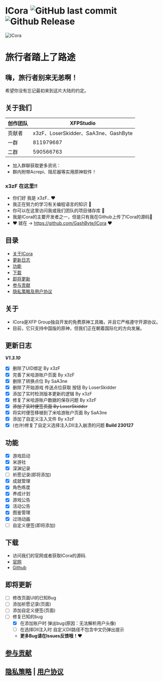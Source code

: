 # **ICora** ![GitHub last commit](https://img.shields.io/github/last-commit/GashByte/ICora) ![Github Release](https://img.shields.io/github/downloads/GashByte/ICora/ICoraV1.3.10/total) 

![ICora](https://socialify.git.ci/GashByte/ICora/image?description=1&descriptionEditable=%E5%8E%9F%E7%A5%9E%E5%B7%A5%E5%85%B7%E7%AE%B1%20%7C%20XFP.ICora&forks=1&language=1&name=1&pattern=Overlapping%20Hexagons&stargazers=1&theme=Auto)
# 旅行者踏上了路途

## 嗨，旅行者别来无恙啊！
希望你没有忘记最初来到这片大陆的约定。

## 关于我们
|创作团队|XFPStudio|
|---|---
|贡献者|x3zF、LoserSkidder、SaA3ne、GashByte|
|一群|811979687|
|二群|590566763|
- 加入群聊获取更多资讯：
- 群内附带Acrepi、阻尼器等实用原神软件！

### x3zF 在这里!!
- 你们好 我是 x3zF.. ❤
- 我正在努力的学习有关编程语言的知识 👀
- 你可以在这里访问我或我们团队的项目储存库 🎁
- 我是ICora的主要开发者之一，但是只有我在Github上传了ICora的源码🎄
- ❤ 就在 -> https://github.com/GashByte/ICora ❤

## 目录

- [关于ICora](#关于)
- [更新日志](#更新日志)
- [功能](#功能)
- [下载](#下载)
- [即将更新](#即将更新)
- [参与贡献](#参与贡献)
- [隐私策略及用户协议](#隐私策略--用户协议)

## 关于

- ICora是XFP Group独自开发的免费原神工具箱，并且它严格遵守开源协议。
- 目前，它只支持中国版的原神，但我们正在朝着国际化的方向发展。

## 更新日志

***V1.3.10***
- [x] 删除了UID绑定 By x3zF
- [x] 完善了米哈游账户页面 By x3zF
- [x] 删除了转换点位 By SaA3ne
- [x] 删除了开始游戏 传送点位获取 按钮 By LoserSkidder
- [x] 添加了实时检测版本更新的逻辑 By x3zF
- [x] 修复了米哈游账户数据的保存问题 By x3zF
- [x] ~~添加了实时便签页面 By LoserSkidder~~
- [x] 将实时便签移植到了米哈游账户页面 By SaA3ne
- [x] 添加了自定义注入文件 By x3zF
- [x] (也许)修复了自定义选择注入Dll注入崩溃的问题
**Build 230127**

## 功能

- [x] 游戏启动
- [x] 米游社
- [x] 深渊记录
- [ ] 祈愿记录(即将添加)
- [x] 成就管理
- [x] 角色练度
- [x] 养成计划
- [x] 游戏公告
- [x] 活动公告
- [x] 图鉴管理
- [x] 过场动画
- [ ] 自定义便签(即将添加)

## 下载

- 访问我们的官网或者获取ICora的源码.
- [官网](https://gashbyte.github.io/ICoraIndex)
- [Github](https://github.com/GashByte/ICora)

## 即将更新

- [ ] 修改页面UI的已知Bug
- [ ] 添加祈愿记录(页面)
- [ ] 添加自定义便签(页面)
- [ ] 修复已知的bug
   - [x] 在添加账户时 弹出bug(原因：无法解析用户头像)
   - [ ] 在选择Dll注入时 自定义Dll路径不包含中文仍弹出提示
   - **更多Bug请在Issues反馈哦！❤**

## [参与贡献](/CONTRIBUTING.md)

## [隐私策略](/PrivacyPolicy.md) | [用户协议](/UserUseArgeement.md)
